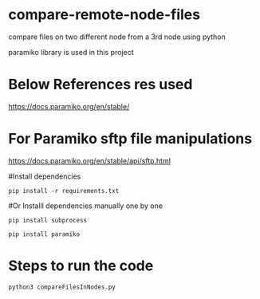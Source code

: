 # compare-remote-node-files
compare files on two different node from a 3rd node using python

paramiko library is used in this project 

# Below References res used

https://docs.paramiko.org/en/stable/

# For Paramiko sftp file manipulations

https://docs.paramiko.org/en/stable/api/sftp.html


#Install dependencies

`pip install -r requirements.txt`

#Or Installl dependencies manually one by one

`pip install subprocess`

`pip install paramiko`


# Steps to run the code

`python3 compareFilesInNodes.py`



